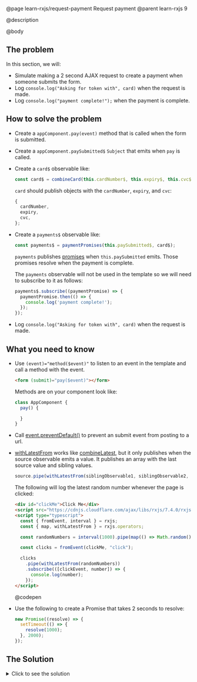 @page learn-rxjs/request-payment Request payment
@parent learn-rxjs 9

@description

@body

## The problem

In this section, we will:

- Simulate making a 2 second AJAX request to create a payment when someone submits the form.
- Log `console.log("Asking for token with", card)` when the request is made.
- Log `console.log("payment complete!");` when the payment is complete.

## How to solve the problem

- Create a `appComponent.pay(event)` method that is called when the form is submitted.
- Create a `appComponent.paySubmitted$` `Subject` that emits when
  `pay` is called.
- Create a `card$` observable like:
  ```js
  const card$ = combineCard(this.cardNumber$, this.expiry$, this.cvc$);
  ```
  `card` should publish objects with the `cardNumber`, `expiry`, and `cvc`:
  ```js
  {
    cardNumber,
    expiry,
    cvc,
  };
  ```
- Create a `payments$` observable like:

  ```js
  const payments$ = paymentPromises(this.paySubmitted$, card$);
  ```

  `payments` publishes [promises](https://developer.mozilla.org/en-US/docs/Web/JavaScript/Reference/Global_Objects/Promise) when `this.paySubmitted` emits. Those
  promises resolve when the payment is complete.

  The `payments` observable
  will not be used in the template so we will need to
  subscribe to it as follows:

  ```js
  payments$.subscribe((paymentPromise) => {
    paymentPromise.then(() => {
      console.log('payment complete!');
    });
  });
  ```

- Log `console.log("Asking for token with", card)` when
  the request is made.

## What you need to know

- Use `(event)="method($event)"` to listen to an event in the
  template and call a method with the event.

  ```html
  <form (submit)="pay($event)"></form>
  ```

  Methods are on your component look like:

  ```typescript
  class AppComponent {
    pay() {

    }
  }
  ```

- Call [event.preventDefault()](https://developer.mozilla.org/en-US/docs/Web/API/Event/preventDefault) to prevent an submit event from posting
  to a url.

- [withLatestFrom](https://rxjs.dev/api/operators/withLatestFrom) works like
  [combineLatest](https://rxjs.dev/api/index/function/combineLatest), but it
  only publishes when the source observable emits a value. It publishes an array
  with the last source value and sibling values.

  ```js
  source.pipe(withLatestFrom(siblingObservable1, siblingObservable2, ...));
  ```

  The following will log the latest random number whenever
  the page is clicked:

  ```html
  <div id="clickMe">Click Me</div>
  <script src="https://cdnjs.cloudflare.com/ajax/libs/rxjs/7.4.0/rxjs.umd.min.js"></script>
  <script type="typescript">
    const { fromEvent, interval } = rxjs;
    const { map, withLatestFrom } = rxjs.operators;

    const randomNumbers = interval(1000).pipe(map(() => Math.random()));

    const clicks = fromEvent(clickMe, "click");

    clicks
      .pipe(withLatestFrom(randomNumbers))
      .subscribe(([clickEvent, number]) => {
        console.log(number);
      });
  </script>
  ```

  @codepen

- Use the following to create a Promise that takes 2 seconds to resolve:
  ```js
  new Promise((resolve) => {
    setTimeout(() => {
      resolve(1000);
    }, 2000);
  });
  ```

## The Solution

<details>
<summary>Click to see the solution</summary>
@sourceref ./9-request-payment.html
@codepen
@highlight 14,122-145,150,202,221-229,232-235,only
</details>
